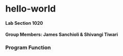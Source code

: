 # hello-world
#### Lab Section 1020
#### Group Members: James Sanchioli & Shivangi Tiwari
### Program Function

